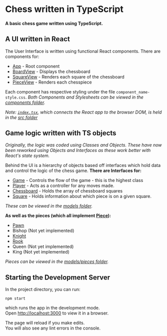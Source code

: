 # Chess written in TypeScript
#### A basic chess game written using TypeScript.

## A UI written in React
The User Interface is written using functional React components.
There are components for:
- [App](src/components/App.tsx) - Root component
- [BoardView](src/components/BoardView.tsx) - Displays the chessboard
- [SquareView](src/components/SquareView.tsx) - Renders each square of the chessboard
- [PieceView](src/components/PieceView.tsx) - Renders each chesspiece

Each component has respective styling under the file `component_name-style.css`.
_Both Components and Stylesheets can be viewed in the [components folder](src/components)._

_Note: [`index.tsx`](src/index.tsx), which connects the React app to the browser DOM,
is held in the [src folder](src)_

## Game logic written with TS objects
_Originally, the logic was coded using Classes and Objects.
These have now been reworked using Objects and Interfaces as these work better with React's state system._

Behind the UI is a hierarchy of objects based off interfaces which hold data and control
the logic of the chess game. **There are Interfaces for:**
- [Game](src/models/Game.ts) - Controls the flow of the game - this is the highest class
- [Player](src/models/Player.ts) - Acts as a controller for any moves made.
- [Chessboard](src/models/ChessBoard.ts) - Holds the array of chessboard squares
- [Square](src/models/Square.ts) - Holds information about which piece is on a given square.

_These can be viewed in the [models folder](src/models)._

**As well as the pieces (which all implement [Piece](src/models/pieces/Piece.ts)):**
- [Pawn](src/models/pieces/Pawn.ts)
- Bishop (Not yet implemented)
- [Knight](src/models/pieces/Knight.ts)
- [Rook](src/models/pieces/Rook.ts)
- Queen (Not yet implemented)
- King (Not yet implemented)

_Pieces can be viewed in the [models/pieces folder](src/models/pieces)._


## Starting the Development Server

In the project directory, you can run:

`npm start`

which runs the app in the development mode.\
Open [http://localhost:3000](http://localhost:3000) to view it in a browser.

The page will reload if you make edits.\
You will also see any lint errors in the console.
